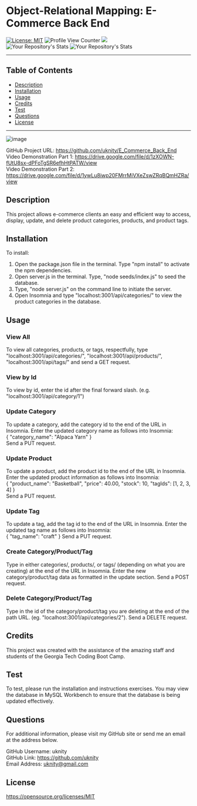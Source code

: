# Object-Relational Mapping: E-Commerce Back End
  [![License: MIT](https://img.shields.io/badge/License-MIT-yellow.svg)](https://opensource.org/licenses/MIT) 
  ![Profile View Counter](https://komarev.com/ghpvc/?username=uknity) 
  ![](https://img.shields.io/badge/GitHub-uknity-181717?style=for-the-badge&logo=github)  
  ![Your Repository's Stats](https://github-readme-stats.vercel.app/api?username=uknity&show_icons=true) 
  ![Your Repository's Stats](https://github-readme-stats.vercel.app/api/top-langs/?username=uknity&theme=blue-green)    
  
_____________________________________________________  

## Table of Contents
  - [Description](#description)
  - [Installation](#installation)
  - [Usage](#usage)
  - [Credits](#credits)
  - [Test](#test)
  - [Questions](#questions)
  - [License](#license)
______________________________________________________
![image](https://user-images.githubusercontent.com/77338531/116001297-c78b5300-a5c1-11eb-8b0e-22171201d40c.png)

GitHub Project URL: https://github.com/uknity/E_Commerce_Back_End
Video Demonstration Part 1: https://drive.google.com/file/d/1zXOWN-fUtU8sx-dPFoTgSR6efhHtPATW/view  
Video Demonstration Part 2: https://drive.google.com/file/d/1ywLu8iwp20FMrrMiVXeZswZRqBQmHZRa/view  
## Description

This project allows e-commerce clients an easy and efficient way to access, display, update, and delete product categories, products, and product tags.

## Installation

To install:  
1.  Open the package.json file in the terminal.  Type "npm install" to activate the npm dependencies.  
2.  Open server.js in the terminal.  Type, "node seeds/index.js" to seed the database.  
3.  Type, "node server.js" on the command line to initiate the server.  
4. Open Insomnia and type "localhost:3001/api/categories/" to view the product categories in the database.  

## Usage
### View All
To view all categories, products, or tags, respectfully, type "localhost:3001/api/categories/", "localhost:3001/api/products/", "localhost:3001/api/tags/" and send a GET request.  
### View by Id
To view by id, enter the id after the final forward slash.  \(e.g. "localhost:3001/api/category/1"\)  

### Update Category
To update a category, add the category id to the end of the URL in Insomnia.  Enter the updated category name as follows into Insomnia:  
{
	"category_name": "Alpaca Yarn"
}  
Send a PUT request.  
### Update Product
To update a product, add the product id to the end of the URL in Insomnia.  Enter the updated product information as follows into Insomnia:  
{
      "product_name": "Basketball",
      "price": 40.00,
      "stock": 10,
      "tagIds": [1, 2, 3, 4]
}  
Send a PUT request.  
### Update Tag
To update a tag, add the tag id to the end of the URL in Insomnia.  Enter the updated tag name as follows into Insomnia:  
{
	"tag_name": "craft"
}
Send a PUT request. 
### Create Category/Product/Tag
Type in either categories/, products/, or tags/ (depending on what you are creating) at the end of the URL in Insomnia.  Enter the new category/product/tag data as formatted in the update section.  Send a POST request.
### Delete Category/Product/Tag
Type in the id of the category/product/tag you are deleting at the end of the path URL.  (eg. "localhost:3001/api/categories/2").  Send a DELETE request.

## Credits

This project was created with the assistance of the amazing staff and students of the Georgia Tech Coding Boot Camp.

## Test

To test, please run the installation and instructions exercises.  You may view the database in MySQL Workbench to ensure that the database is being updated effectively.  

## Questions

For additional information, please visit my GitHub site or send me an email at the address below.  
  
GitHub Username: uknity  
GitHub Link: https://github.com/uknity  
Email Address: uknity@gmail.com  

## License

https://opensource.org/licenses/MIT
